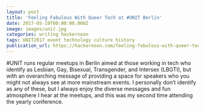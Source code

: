 ```yaml
---
layout: post
title: 'Feeling Fabulous With Queer Tech at #UNIT Berlin'
date: 2017-05-19T00:00:00.000Z
image: images/unit.jpg
categories: writing hackernoon
tags: UNIT2017 event technology culture history
publication_url: https://hackernoon.com/feeling-fabulous-with-queer-tech-at-unit-berlin-8b60b09800e0
---
```


\#UNIT runs regular meetups in Berlin aimed at those working in tech who identify as Lesbian, Gay, Bisexual, Transgender, and Intersex (LBGTI), but with an overarching message of providing a space for speakers who you might not always see at more mainstream events. I personally don’t identify as any of these, but I always enjoy the diverse messages and fun atmosphere I hear at the meetups, and this was my second time attending the yearly conference.
